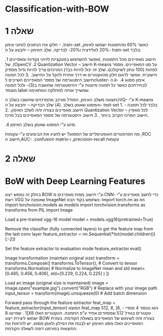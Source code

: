 # Classification-with-BOW

# שאלה 1

חלקו את הנתונים לנתוני אימון – 
,train-set כאשר 60% מהתמונות ישמשו לאימון, 20% לוולידציה ו20%- לבדיקה.
שלב האימון – יתבצע על ה- train-set בלבד:

.1  חישוב מאפיינים מכל התמונות. )אפשר להשתמש בפונקציות לזיהוי נקודות ומאפיינים של
.(OpenCV
.2 Quantization Vector – חישוב K-means על סט המאפיינים. מספר המרכזים צריך להיות גדול מספיק )לפחות (100 ונתון לשיקולכם. שלב זה יכול להיות כבד חישובית. אפשר לדגום חלק מהווקטורים או דרך אחרת להקל על החישוב.
.3  לכל תמונה חישוב היסטוגרמה של מספר המאפיינים השייכים לcluster- ה.k-
.4 אימון מסווג לבחירתכם כאשר כל תמונה מיוצגת ע"י ההיסטוגרמה שחושבה ב(3)- ולכל תמונה מוצמד label שמשייך אותה למחלקה המתאימה.

כתוצאה משלב האימון, המודל מורכב מהמרכזים שחושבו בשלב הVQ- ע"י K-means והמסווג שאומן בשלב .(4)
שלב הבדיקה – יתבצע על ה- test-set בלבד לכל תמונה -
.1  חישוב מאפיינים בצורה זהה לשלב האימון.
.2 Quantization Vector – לכל מאפיין חישוב המרכז הקרוב ביותר. .3  חישוב היסטוגרמה של מספר המאפיינים בכל מרכז.
 
.4  סיווג ע"י המסווג שאומן בשלב האימון.

מה הפרמטרים האופטימליים של המסווג? יש להציג את הביצועים ע"י עקומות ,ROC חישוב ה,AUC-
.confusion matrix-ו ,precision-recall עקומות

 




 # שאלה 2
# BoW with Deep Learning Features 

בחלק זה נממש ייצוג BOW ע"י חישוב מפות מאפיינים מ.CNN-
כדי לחשב מאפיינים ע"י רשת VGG שאומנה על ImageNet נשתמש בקוד הבא:
import torch.nn as nn
import torchvision.models as models
import torchvision.transforms as transforms from PIL import Image

Load a pre-trained vgg-16 model model = models.vgg16(pretrained=True)

Remove the classifier (fully connected layers) to get the feature map from the last conv layer feature_extractor = nn.Sequential(*list(model.children())[:-2])

Set the feature extractor to evaluation mode feature_extractor.eval()

Image transformation (maintain original size) transform = transforms.Compose([
transforms.ToTensor(), # Convert to tensor transforms.Normalize( # Normalize to ImageNet mean and std mean=[0.485, 0.456, 0.406],
std=[0.229, 0.224, 0.225]
)
])

Load an image (original size is maintained)
image = Image.open("example.jpg").convert("RGB") # Replace with your image path input_tensor = transform(image).unsqueeze(0) # Add batch dimension

Forward pass through the feature extractor feat_map = feature_extractor(input_tensor)
המוצא feat_map הוא טנסור 4 ממדי - ,8[ ,8 ,512 ]1 . שמייצג 8X8 ווקטורים בגודל 512 שמפוזרים אחיד ע"פ התמונה. הווקטורים האלו ישמשו ליצירת ייצוג BOW בצורה זהה לשימוש של המאפיינים בשאלה הקודמת.
בעזרת המאפיינים האלו מסט האימון יש לבנות את המילון ולאמן מסווג. יש להראות את התוצאות בפורמט דומה לשאלה הקודמת.
